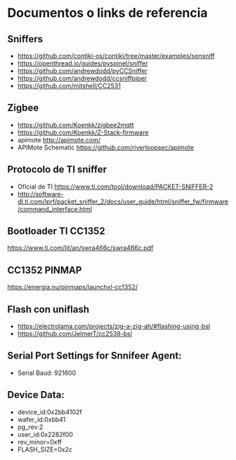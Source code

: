 # Documentos o links de referencia

## Sniffers

- https://github.com/contiki-os/contiki/tree/master/examples/sensniff
- https://openthread.io/guides/pyspinel/sniffer
- https://github.com/andrewdodd/pyCCSniffer
- https://github.com/andrewdodd/ccsniffpiper
- https://github.com/mitshell/CC2531

## Zigbee
- https://github.com/Koenkk/zigbee2mqtt
- https://github.com/Koenkk/Z-Stack-firmware
- apimote http://apimote.com/
- APIMote Schematic https://github.com/riverloopsec/apimote

## Protocolo de TI sniffer 
- Oficial de TI https://www.ti.com/tool/download/PACKET-SNIFFER-2
- http://software-dl.ti.com/lprf/packet_sniffer_2/docs/user_guide/html/sniffer_fw/firmware/command_interface.html

## Bootloader TI CC1352 

https://www.ti.com/lit/an/swra466c/swra466c.pdf

## CC1352 PINMAP
https://energia.nu/pinmaps/launchxl-cc1352/

## Flash con uniflash
- https://electrolama.com/projects/zig-a-zig-ah/#flashing-using-bsl
- https://github.com/JelmerT/cc2538-bsl

## Serial Port Settings for Snnifeer Agent:

- Serial Baud: 921600

## Device Data:
- device_id:0x2bb4102f
- wafer_id:0xbb41
- pg_rev:2
- user_id:0x2282f00
- rev_minor=0xff
- FLASH_SIZE=0x2c


